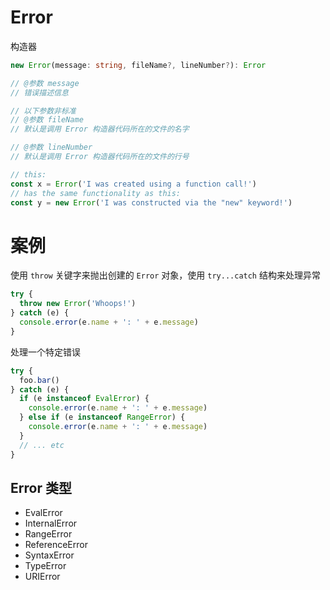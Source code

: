 # Error

构造器

```ts
new Error(message: string, fileName?, lineNumber?): Error

// @参数 message
// 错误描述信息

// 以下参数非标准
// @参数 fileName
// 默认是调用 Error 构造器代码所在的文件的名字

// @参数 lineNumber
// 默认是调用 Error 构造器代码所在的文件的行号
```

```js
// this:
const x = Error('I was created using a function call!')
​​​​// has the same functionality as this:
const y = new Error('I was constructed via the "new" keyword!')
```

# 案例

使用 `throw` 关键字来抛出创建的 `Error` 对象，使用 `try...catch` 结构来处理异常

```js
try {
  throw new Error('Whoops!')
} catch (e) {
  console.error(e.name + ': ' + e.message)
}
```

处理一个特定错误

```js
try {
  foo.bar()
} catch (e) {
  if (e instanceof EvalError) {
    console.error(e.name + ': ' + e.message)
  } else if (e instanceof RangeError) {
    console.error(e.name + ': ' + e.message)
  }
  // ... etc
}
```

## Error 类型

- EvalError
- InternalError
- RangeError
- ReferenceError
- SyntaxError
- TypeError
- URIError
